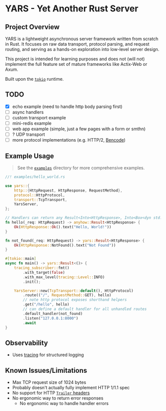 # YARS - Yet Another Rust Server

## Project Overview

YARS is a lightweight asynchronous server framework written from scratch in Rust. It focuses on raw data transport, protocol parsing, and request routing, and serving as a hands-on exploration into low-level server design.

This project is intended for learning purposes and does not (will not) implement the full feature set of mature frameworks like Actix-Web or Axum.

Built upon the [`tokio`](https://tokio.rs/) runtime.

## TODO

- [x] echo example (need to handle http body parsing first)
- [ ] async handlers
- [ ] custom transport example
- [ ] mini-redis example
- [ ] web app example (simple, just a few pages with a form or smthn)
- [ ] ? UDP transport
- [ ] more protocol implementations (e.g. HTTP/2, [Bencode](https://en.wikipedia.org/wiki/Bencode))

## Example Usage

> See the [`examples`](examples) directory for more comprehensive examples.

```rust
//! examples/hello_world.rs

use yars::{
    http::{HttpRequest, HttpResponse, RequestMethod},
    protocol::HttpProtocol,
    transport::TcpTransport,
    YarsServer,
};

// Handlers can return any Result<Into<HttpResponse>, Into<Box<dyn std::error::Error>>>
fn hello(_req: HttpRequest) -> anyhow::Result<HttpResponse> {
    Ok(HttpResponse::Ok().text("Hello, World!"))
}

fn not_found(_req: HttpRequest) -> yars::Result<HttpResponse> {
    Ok(HttpResponse::NotFound().text("Not Found"))
}

#[tokio::main]
async fn main() -> yars::Result<()> {
    tracing_subscriber::fmt()
        .with_target(false)
        .with_max_level(tracing::Level::INFO)
        .init();

    YarsServer::new(TcpTransport::default(), HttpProtocol)
        .route(("/", RequestMethod::GET), hello)
        // note http protocol exposes shorthand helpers
        .get("/hello", hello)
        // can define a default handler for all unhandled routes
        .default_handler(not_found)
        .listen("127.0.0.1:8000")
        .await
}
```

## Observability

- Uses [tracing](https://docs.rs/tracing/latest/tracing/) for structured logging

## Known Issues/Limitations

- Max TCP request size of 1024 bytes
- Probably doesn't actually fully implement HTTP 1/1.1 spec
- No support for HTTP [`Trailer` headers](https://developer.mozilla.org/en-US/docs/Web/HTTP/Headers/Trailer)
- No ergonomic way to return error responses
  - No ergonomic way to handle handler errors
